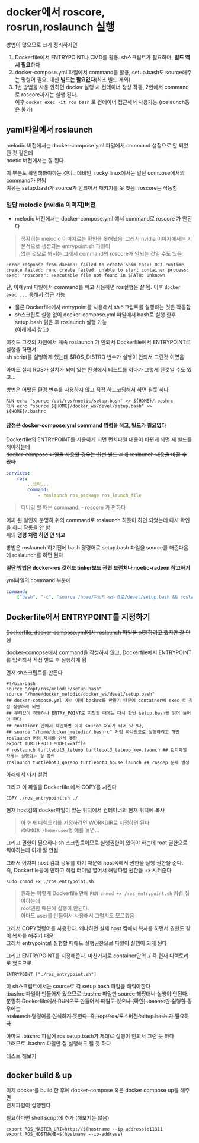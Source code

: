 # docker에서 roscore, rosrun,roslaunch 실행
방법이 많으므로 크게 정리하자면
1. Dockerfile에서 ENTRYPOINT나 CMD를 활용. sh스크립트가 필요하며, **빌드 역시 필요**하다   
2. docker-compose.yml 파일에서 command를 활용, setup.bash도 source해주는 명령어 필요, 대신 **빌드는 필요없다**(최초 빌드 제외)   
3. 1번 방법을 사용 안하면 docker 실행 시 컨테이너 정상 작동, 2번에서 command로 roscore까지는 실행 된다.   
이후 `docker exec -it ros bash` 로 컨테이너 접근해서 사용가능 (roslaunch등은 불가)


## yaml파일에서 roslaunch
melodic 버전에서는 docker-compose.yml 파일에서 command 설정으로 안 되었던 것 같은데   
noetic 버전에서는 잘 된다.

이 부분도 확인해봐야하는 것이..
데비안, rocky linux에서는 일단 compose에서의 command가 안됨   
이유는 setup.bash가 source가 안되어서 패키지를 못 찾음: roscore는 작동함

### 일단 melodic (nvidia 이미지)버전
- melodic 버전에서는 docker-compose.yml 에서 command로 roscore 가 안된다  
> 정확히는 melodic 이미지로는 확인을 못해봤음. 그래서 nvidia 이미지에서는 기본적으로 생성되는 entrypoint.sh 파일이   
없는 것으로 봐서는 그래서 command의 roscore가 안되는 것일 수도 있음

```
Error response from daemon: failed to create shim task: OCI runtime create failed: runc create failed: unable to start container process: exec: "roscore": executable file not found in $PATH: unknown
```
단, 아예yml 파일에서 command를 빼고 사용하면 ros실행은 잘 됨. 이후 `docker exec ...` 통해서 접근 가능

- 물론 Dockerfile에서 entrypoint를 사용해서 sh스크립트를 실행하는 것은 작동함  
- sh스크립트 실행 없이 docker-compose.yml 파일에서 bash로 실행 한후 setup.bash 읽은 후 roslaunch 실행 가능   
(아래에서 참고)


이것도 그것의 차원에서 계속 roslaunch 가 안되서 Dockerfile에서 ENTRYPOINT로 실행을 하면서   
sh script를 실행하게 했는데 $ROS_DISTRO 변수가 실행이 안되서 그런것 이였음

아마도 실제 ROS가 설치가 되어 있는 환경에서 테스트를 하다가 그렇게 된것일 수도 있고... 

방법은 어쨋든 환경 변수를 사용하지 않고 직접 하드코딩해서 하면 될듯 하다 

```
RUN echo 'source /opt/ros/noetic/setup.bash' >> ${HOME}/.bashrc
RUN echo "source ${HOME}/docker_ws/devel/setup.bash" >> ${HOME}/.bashrc
```

#### 장점은 docker-compose.yml command 명령을 적고, 빌드가 필요없다
Dockerfile의 ENTRYPOINT를 사용하게 되면 런치파일 내용이 바뀌게 되면 재 빌드를 해야하는데   
~~docker-compose 파일을 사용할 경우는 한번 빌드 후에 roslaunch 내용을 바꿀 수 있다~~

```yml
services:
    ros:
        ..생략...
        command:
            - roslaunch ros_package ros_launch_file
```
> 디버깅 할 때는 command: - roscore 가 편하다

어찌 된 일인지 분명히 위의 command로 roslaunch 하듯이 하면 되었는데 다시 확인을 하니 작동을 안 함   
위의 **명령 처럼 하면 안 되고**

방법은 roslaunch 하기전에 bash 명령어로 setup.bash 파일을 source를 해준다음에 roslaunch를 하면 된다   

**일단 방법은 docker-ros 깃허브 tinker보드 관련 브랜치나 noetic-radeon 참고하기**

yml파일의 command 부분에   
```yaml
command:
    ["bash", "-c", "source /home/자신의-ws-경로/devel/setup.bash && roslaunch pkg launch파일.launch"]
```


## Dockerfile에서 ENTRYPOINT를 지정하기
~~Dockerfile, docker-compose.yml에서 roslaunch 파일을 실행하려고 했지만 잘 안됨~~

docker-comopse에서 command을 작성하지 않고, Dockerfile에서 ENTRYPOINT를 입력해서 직접 빌드 후 실행하게 됨

먼저 sh스크립트를 만든다  

```
#!/bin/bash
source "/opt/ros/melodic/setup.bash"
source "/home/docker_melodic/docker_ws/devel/setup.bash"
## docker-compose.yml 에서 이미 bashrc를 만들기 때문에 container에 exec 로 직접 실행하게 되면
## 무리없이 작동하나 ENTRY_POINT로 지정할 때에는 다시 한번 setup.bash를 읽어 들어야 한다
## container 안에서 확인하면 이미 source 처리가 되어 있으나,
## source "/home/docker_melodic/.bashrc" 처럼 하나만으로 실행하려고 하면 roslaunch 명령 자체를 인식 못함
export TURTLEBOT3_MODEL=waffle
# roslaunch turtlebot3_teleop turtlebot3_teleop_key.launch ## 런치파일 자체는 실행되는 것 확인
roslaunch turtlebot3_gazebo turtlebot3_house.launch ## rosdep 문제 발생
```
아래에서 다시 설명


그리고 이 파일을 Dockerfile 에서 COPY를 시킨다  
```
COPY ./ros_entrypoint.sh ./
```

현재 host컴의 docker파일이 있는 위치에서 컨테이너의 현재 위치에 복사

> 아 현재 디렉토리를 지정하려면 WORKDIR로 지정하면 된다   
> `WORKDIR /home/user명`  예를 들면...


그리고 권한이 필요하다  sh 스크립트이므로 실행권한이 있어야 하는데 root 권한으로 줘야하는데 이게 잘 안됨   

그래서 어차피 host 컴과 공유를 하기 때문에 host쪽에서 권한을 실행 권한을 준다.  
즉, Dockerfile등에 안하고 직접 터미널 열어서 해당파일 권한을 +x 시켜준다 
```
sudo chmod +x ./ros_entrypoint.sh
```


> 원래는 이렇게 Dockerfile 안에 `RUN chmod +x /ros_entrypoint.sh` 처럼 줘야하는데   
root권한 때문에 실행이 안된다.    
아마도 user를 만들어서 사용해서 그럴지도 모르겠음   

그래서 COPY명령어를 사용한다. 왜냐하면 실제 host 컴에서 복사를 하면서 권한도 같이 복사를 해주기 때문!   
그래서 entrypoint로 실행할 때에도 실행권한으로 파일이 실행이 되게 된다  

그리고 ENTRYPOINT를 지정해준다. 마찬가지로 container안의 ./ 즉 현재 디렉토리로 했으므로  
```
ENTRYPOINT ["./ros_entrypoint.sh"]
```

이 sh스크립트에서는 source로 각 setup.bash 파일을 해줘야한다   
~~.bashrc 파일이 만들어져 있으므로 .bashrc 파일만 source 해줬더니 실행이 안된다.  
분명히 Dockerfile에서 RUN으로 만들어서 파일도 있으나 (확인) .bashrc만 실행할 경우에는   
roslaunch 명령어를 인식하지 못한다. 즉, /opt/ros/로스버전/setup.bash 가 필요하다~~

아마도 .bashrc 파일에 ros setup.bash가 제대로 실행이 안되서 그런 듯 하다  
그러므로 .bashrc 파일만 잘 실행해도 될 듯 하다  

테스트 해보기


## docker build & up
이제 docker를 build 한 후에 docker-compose 혹은 docker compose up을 해주면  
런치파일이 실행된다   



필요하다면 shell script에 추가 (해보지는 않음)
```
export ROS_MASTER_URI=http://$(hostname --ip-address):11311  
export ROS_HOSTNAME=$(hostname --ip-address)
```